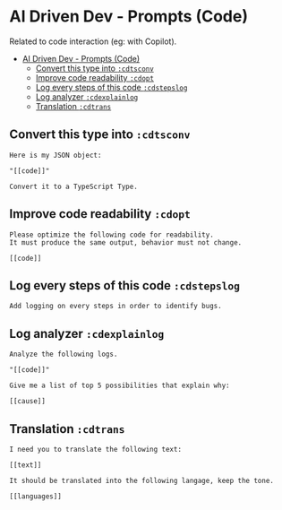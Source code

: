 # AI Driven Dev - Prompts (Code)

Related to code interaction (eg: with Copilot).

- [AI Driven Dev - Prompts (Code)](#ai-driven-dev---prompts-code)
  - [Convert this type into `:cdtsconv`](#convert-this-type-into-cdtsconv)
  - [Improve code readability `:cdopt`](#improve-code-readability-cdopt)
  - [Log every steps of this code `:cdstepslog`](#log-every-steps-of-this-code-cdstepslog)
  - [Log analyzer `:cdexplainlog`](#log-analyzer-cdexplainlog)
  - [Translation `:cdtrans`](#translation-cdtrans)

## Convert this type into `:cdtsconv`

```text
Here is my JSON object:

"[[code]]"

Convert it to a TypeScript Type.
```

## Improve code readability `:cdopt`

```text
Please optimize the following code for readability.
It must produce the same output, behavior must not change.

[[code]]
```

## Log every steps of this code `:cdstepslog`

```text
Add logging on every steps in order to identify bugs.
```

## Log analyzer `:cdexplainlog`

```text
Analyze the following logs.

"[[code]]"

Give me a list of top 5 possibilities that explain why:

[[cause]]
```

## Translation `:cdtrans`

```text
I need you to translate the following text:

[[text]]

It should be translated into the following langage, keep the tone.

[[languages]]
```
